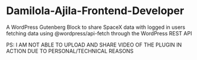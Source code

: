 # Damilola-Ajila-Frontend-Developer
A WordPress Gutenberg Block to share SpaceX data with logged in users fetching data using @wordpress/api-fetch through the WordPress REST API

PS: I AM NOT ABLE TO UPLOAD AND SHARE VIDEO OF THE PLUGIN IN ACTION DUE TO PERSONAL/TECHNICAL REASONS
